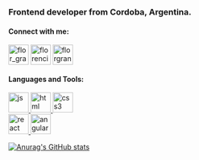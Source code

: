 
<h3>Frontend developer from Cordoba, Argentina.</h3>

<h4>Connect with me:</h4>
<p>
<a href="https://twitter.com/flor_granucci" target="blank"><img align="center" src="https://i.ibb.co/RPMzryS/twitter.png" alt="flor_granucci" height="40" width="40" /></a>
<a href="https://linkedin.com/in/florencia vanina granucci" target="blank"><img align="center" src="https://i.ibb.co/MSt5dKp/linkedin.png" alt="florencia vanina granucci" height="40" width="40" /></a>
<a href="https://instagram.com/florgranucci" target="blank"><img align="center" src="https://i.ibb.co/kh90PWM/instagram.png" alt="florgranucci" height="40" width="40" /></a>
</p>
<h4>Languages and Tools:</h4>

<p> 
 <a href="https://developer.mozilla.org/en-US/docs/Web/JavaScript" target="_blank"> <img src="https://i.ibb.co/WDh6ccH/iconfinder-code-programming-javascript-software-develop-command-language-652581.png" alt="js" width="40" height="40"/> </a> 
<a href="https://www.w3.org/html/" target="_blank"> <img src="https://i.ibb.co/Tg31DP9/iconfinder-code-programming-html-markup-develop-layout-language-652583.png" alt="html" width="40" height="40"/> </a> 
 <a href="https://www.w3schools.com/css/" target="_blank"> <img src="https://i.ibb.co/C2sHzYV/iconfinder-code-programming-css-style-develop-layout-language-652584.png" alt="css3" width="40" height="40"/></a> 
 <br>
 <a href="https://reactjs.org/" target="_blank"> <img src="https://i.ibb.co/gDdV2f5/iconfinder-react-1296845.png" alt="react" width="40" height="40"/> </a> 
 <a href="https://www.angular.io/" target="_blank"> <img src="https://i.ibb.co/545XjGY/iconfinder-angular-1296847.png" alt="angularjs" width="40" height="40"/>
 <br>

![Anurag's GitHub stats](https://github-readme-stats.vercel.app/api?username=florgranucci&theme=dark&show_icons=true)
